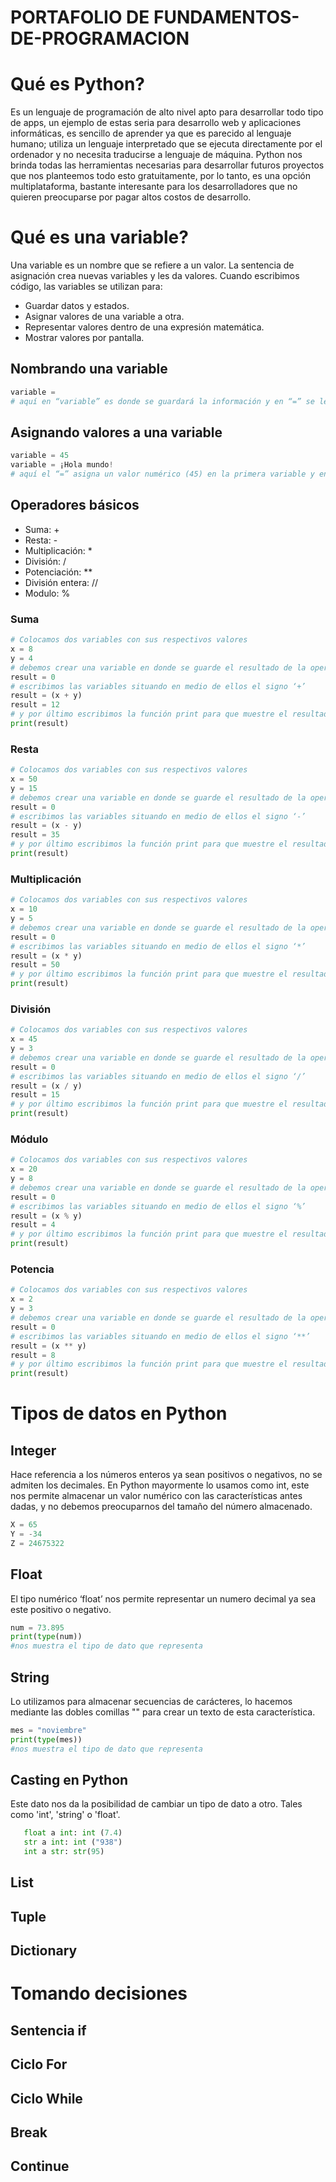 # PORTAFOLIO DE FUNDAMENTOS-DE-PROGRAMACION
# Qué es Python?
Es un lenguaje de programación de alto nivel apto para desarrollar todo tipo de apps, un ejemplo de estas seria para desarrollo web y aplicaciones informáticas, es sencillo de aprender ya que es parecido al lenguaje humano; utiliza un lenguaje interpretado que se ejecuta directamente por el ordenador y no necesita traducirse a lenguaje de máquina.
Python nos brinda todas las herramientas necesarias para desarrollar futuros proyectos que nos planteemos todo esto gratuitamente, por lo tanto, es una opción multiplataforma, bastante interesante para los desarrolladores que no quieren preocuparse por pagar altos costos de desarrollo.
# Qué es una variable?
Una variable es un nombre que se refiere a un valor. La sentencia de asignación crea nuevas variables y les da valores. Cuando escribimos código, las variables se utilizan para:
* Guardar datos y estados.
* Asignar valores de una variable a otra.
* Representar valores dentro de una expresión matemática.
* Mostrar valores por pantalla.
## Nombrando una variable
``` Python
variable =
# aquí en “variable” es donde se guardará la información y en “=” se le asigna un dato o valor a la variable.
```
## Asignando valores a una variable 
``` Python
variable = 45
variable = ¡Hola mundo!
# aquí el “=” asigna un valor numérico (45) en la primera variable y en la segunda un mensaje de bienvenida (¡Hola mundo!)
```
## Operadores básicos
* Suma: +
* Resta: -
* Multiplicación: *
* División: /
* Potenciación: **
* División entera: //
* Modulo: %
### Suma
```Python
# Colocamos dos variables con sus respectivos valores
x = 8
y = 4
# debemos crear una variable en donde se guarde el resultado de la operación, en este caso la suma
result = 0
# escribimos las variables situando en medio de ellos el signo ‘+’
result = (x + y)
result = 12
# y por último escribimos la función print para que muestre el resultado exacto
print(result)
```
### Resta
```Python
# Colocamos dos variables con sus respectivos valores
x = 50
y = 15
# debemos crear una variable en donde se guarde el resultado de la operación, en este caso la resta
result = 0
# escribimos las variables situando en medio de ellos el signo ‘-’
result = (x - y)
result = 35
# y por último escribimos la función print para que muestre el resultado exacto
print(result)
```
### Multiplicación
```Python
# Colocamos dos variables con sus respectivos valores
x = 10
y = 5
# debemos crear una variable en donde se guarde el resultado de la operación, en este caso la multiplicación 
result = 0
# escribimos las variables situando en medio de ellos el signo ‘*’
result = (x * y)
result = 50
# y por último escribimos la función print para que muestre el resultado exacto
print(result)
```
### División
```Python
# Colocamos dos variables con sus respectivos valores
x = 45
y = 3
# debemos crear una variable en donde se guarde el resultado de la operación, en este caso la división 
result = 0
# escribimos las variables situando en medio de ellos el signo ‘/’
result = (x / y)
result = 15
# y por último escribimos la función print para que muestre el resultado exacto
print(result)
```
### Módulo
```Python
# Colocamos dos variables con sus respectivos valores
x = 20
y = 8
# debemos crear una variable en donde se guarde el resultado de la operación, en este caso la división 
result = 0
# escribimos las variables situando en medio de ellos el signo ‘%’
result = (x % y)
result = 4
# y por último escribimos la función print para que muestre el resultado exacto
print(result)
```
### Potencia
```Python
# Colocamos dos variables con sus respectivos valores
x = 2
y = 3
# debemos crear una variable en donde se guarde el resultado de la operación, en este caso la división 
result = 0
# escribimos las variables situando en medio de ellos el signo ‘**’
result = (x ** y)
result = 8
# y por último escribimos la función print para que muestre el resultado exacto
print(result)
```
# Tipos de datos en Python
## Integer
Hace referencia a los números enteros ya sean positivos o negativos, no se admiten los decimales. En Python mayormente lo usamos como int, este nos permite almacenar un valor numérico con las características antes dadas, y no debemos preocuparnos del tamaño del número almacenado.
```Python
X = 65
Y = -34
Z = 24675322
```
## Float
El tipo numérico ‘float’ nos permite representar un numero decimal ya sea este positivo o negativo.
```Python
num = 73.895
print(type(num)) 
#nos muestra el tipo de dato que representa
```
## String
Lo utilizamos para almacenar secuencias de carácteres, lo hacemos mediante las dobles comillas "" para crear un texto de esta característica.
```Python
mes = "noviembre"
print(type(mes)) 
#nos muestra el tipo de dato que representa
```
## Casting en Python
Este dato nos da la posibilidad de cambiar un tipo de dato a otro. Tales como 'int', 'string' o 'float'.
```Python
   float a int: int (7.4)
   str a int: int ("938")
   int a str: str(95)
  ```
## List
## Tuple
## Dictionary


# Tomando decisiones
## Sentencia if
## Ciclo For
## Ciclo While
## Break
## Continue

